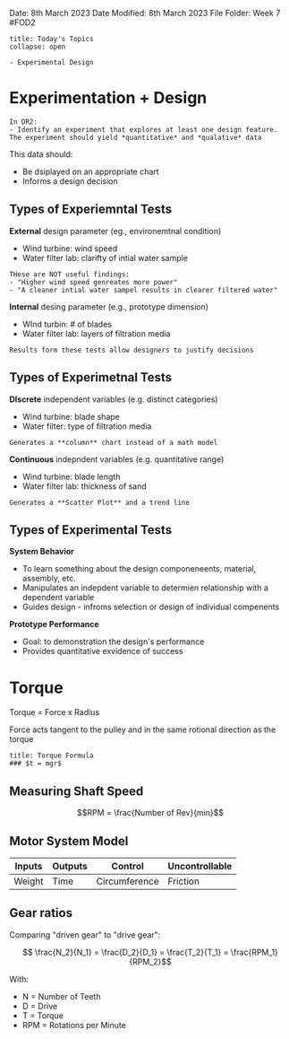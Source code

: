 Date: 8th March 2023
Date Modified: 8th March 2023
File Folder: Week 7
#FOD2  

```ad-abstract
title: Today's Topics
collapse: open

- Experimental Design
```

# Experimentation + Design

```ad-note
In DR2:
- Identify an experiment that explores at least one design feature. The experiment should yield *quantitative* and *qualative* data
```

This data should:
- Be dsiplayed on an appropriate chart
- Informs a design decision

## Types of Experiemntal Tests

**External** design parameter (eg., environemtnal condition)
- Wind turbine: wind speed
- Water filter lab: clarifty of intial water sample

```ad-warning
THese are NOT useful findings:
- "Higher wind speed genreates more power"
- "A cleaner intial water sampel results in clearer filtered water"
```

**Internal** desing parameter (e.g., prototype dimension)
- WInd turbin: # of blades
- Water filter lab: layers of filtration media

```ad-note
Results form these tests allow designers to justify decisions
```

## Types of Experimetnal Tests

**DIscrete** independent variables (e.g. distinct categories)
- Wind turbine: blade shape
- Water filter: type of filtration media

```ad-important
Generates a **column** chart instead of a math model
```

**Continuous** indepndent variables (e.g. quantitative range)
- Wind turbine: blade length
- Water filter lab: thickness of sand

```ad-note
Generates a **Scatter Plot** and a trend line
```

## Types of Experimental Tests

**System Behavior**

- To learn something about the design componeneents, material, assembly, etc.
- Manipulates an indepdent variable to determien relationship with a dependent variable
- Guides design - infroms selection or design of individual compenents

**Prototype Performance**

- Goal: to demonstration the design's performance
- Provides quantitative exvidence of success

# Torque

Torque = Force x Radius

Force acts tangent to the pulley and in the same rotional direction as the torque

```ad-important
title: Torque Formula
### $t = mgr$
```

## Measuring Shaft Speed

$$RPM = \frac{Number of Rev}{min}$$
## Motor System Model

| Inputs | Outputs | Control       | Uncontrollable |
| ------ | ------- | ------------- | -------------- |
| Weight | Time    | Circumference | Friction       |         

## Gear ratios

Comparing "driven gear" to "drive gear":

$$ \frac{N_2}{N_1} = \frac{D_2}{D_1} = \frac{T_2}{T_1} = \frac{RPM_1}{RPM_2}$$

With:
- N = Number of Teeth
- D = Drive
- T = Torque
- RPM = Rotations per Minute

